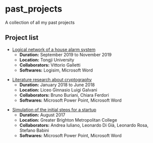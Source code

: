 # past_projects
A collection of all my past projects

## Project list

- [Logical network of a house alarm system](./2019-11_House_alarm_network)  
    - **Duration:** September 2019 to November 2019  
    - **Location:** Tongji University  
    - **Collaborators:** Vittorio Galletti  
    - **Softwares:** Logisim, Microsoft Word  

+ [Literature research about cryptography](./2018-06_Cryptography_literature_review)
    + **Duration:** January 2018 to June 2018
    + **Location:** Liceo Ginnasio Luigi Galvani
    + **Collaborators:** Bruno Buriani, Chiara Ferdori
    + **Softwares:** Microsoft Power Point, Microsoft Word

- [Simulation of the initial steps for a startup](./2017-08_Startup_simulation)
    - **Duration:** August 2017
    - **Location:** Greater Brighton Metropolitan College
    - **Collaborators:** Andrea Iuliano, Leonardo Di Già, Leonardo Rosa, Stefano Babini
    - **Softwares:** Microsoft Power Point, Microsoft Word
